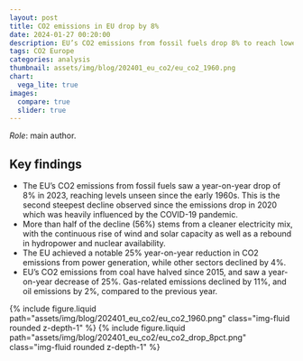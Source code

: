 ```yaml
---
layout: post
title: CO2 emissions in EU drop by 8%
date: 2024-01-27 00:20:00
description: EU’s CO2 emissions from fossil fuels drop 8% to reach lowest levels in 60 years
tags: CO2 Europe
categories: analysis
thumbnail: assets/img/blog/202401_eu_co2/eu_co2_1960.png
chart:
  vega_lite: true
images:
  compare: true
  slider: true
---
```


*Role*: main author.

## Key findings
- The EU’s CO2 emissions from fossil fuels saw a year-on-year drop of 8% in 2023, reaching levels unseen since the early 1960s. This is the second steepest decline observed since the emissions drop in 2020 which was heavily influenced by the COVID-19 pandemic.
- More than half of the decline (56%) stems from a cleaner electricity mix, with the continuous rise of wind and solar capacity as well as a rebound in hydropower and nuclear availability.
- The EU achieved a notable 25% year-on-year reduction in CO2 emissions from power generation, while other sectors declined by 4%.
- EU’s CO2 emissions from coal have halved since 2015, and saw a year-on-year decrease of 25%. Gas-related emissions declined by 11%, and oil emissions by 2%, compared to the previous year.

<swiper-container keyboard="true" navigation="true" pagination="true" pagination-clickable="true" pagination-dynamic-bullets="true" rewind="true">
  <swiper-slide>{% include figure.liquid path="assets/img/blog/202401_eu_co2/eu_co2_1960.png" class="img-fluid rounded z-depth-1" %}</swiper-slide>
  <swiper-slide>{% include figure.liquid path="assets/img/blog/202401_eu_co2/eu_co2_drop_8pct.png" class="img-fluid rounded z-depth-1" %}</swiper-slide>
</swiper-container>

